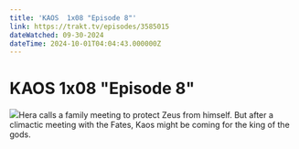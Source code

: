 ```yaml
---
title: 'KAOS  1x08 "Episode 8"' 
link: https://trakt.tv/episodes/3585015
dateWatched: 09-30-2024
dateTime: 2024-10-01T04:04:43.000000Z
---
```

# KAOS  1x08 "Episode 8"

![](https://walter-r2.trakt.tv/images/episodes/003/585/015/screenshots/thumb/f1376cb79a.jpg)Hera calls a family meeting to protect Zeus from himself. But after a climactic meeting with the Fates, Kaos might be coming for the king of the gods.